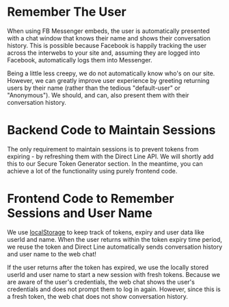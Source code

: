 # Remember The User
When using FB Messenger embeds, the user is automatically presented with a chat window that knows their name and shows their conversation history. This is possible because Facebook is happily tracking the user across the interwebs to your site and, assuming they are logged into Facebook, automatically logs them into Messenger. 

Being a little less creepy, we do not automatically know who's on our site. However, we can greatly improve user experience by greeting returning users by their name (rather than the tedious "default-user" or "Anonymous"). We should, and can, also present them with their conversation history.

# Backend Code to Maintain Sessions
The only requirement to maintain sessions is to prevent tokens from expiring - by refreshing them with the Direct Line API. We will shortly add this to our Secure Token Generator section. In the meantime, you can achieve a lot of the functionality using purely frontend code.

# Frontend Code to Remember Sessions and User Name
We use [localStorage](https://developer.mozilla.org/en-US/docs/Web/API/Window/localStorage) to keep track of tokens, expiry and user data like userId and name. When the user returns within the token expiry time period, we reuse the token and Direct Line automatically sends conversation history and user name to the web chat! 

If the user returns after the token has expired, we use the locally stored userId and user name to start a new session with fresh tokens. Because we are aware of the user's credentials, the web chat shows the user's credentials and does not prompt them to log in again. However, since this is a fresh token, the web chat does not show conversation history.